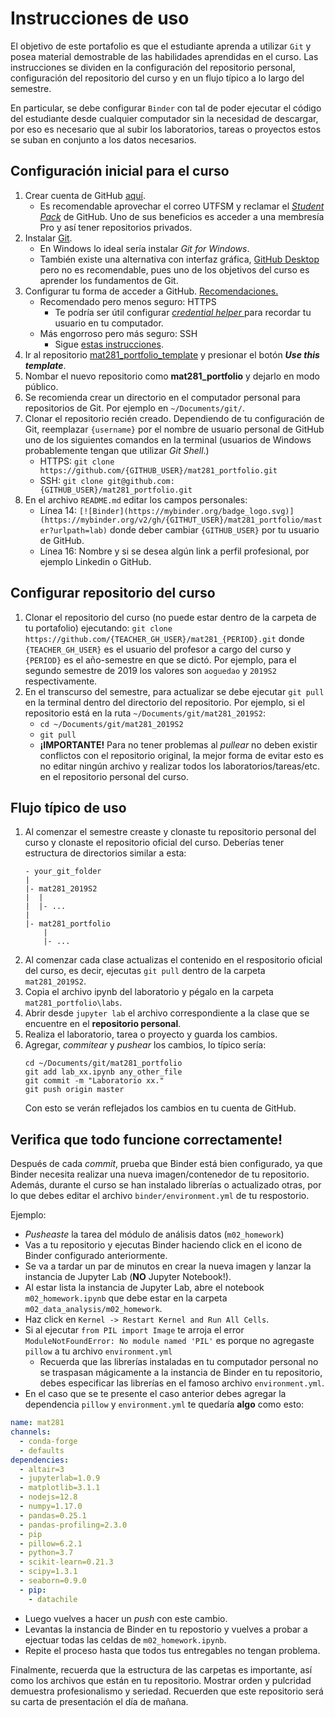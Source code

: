 # Instrucciones de uso

El objetivo de este portafolio es que el estudiante aprenda a utilizar `Git` y posea material demostrable de las habilidades aprendidas en el curso. Las instrucciones se dividen en la configuración del repositorio personal, configuración del repositorio del curso y en un flujo típico a lo largo del semestre.

En particular, se debe configurar `Binder` con tal de poder ejecutar el código del estudiante desde cualquier computador sin la necesidad de descargar, por eso es necesario que al subir los laboratorios, tareas o proyectos estos se suban en conjunto a los datos necesarios.

## Configuración inicial para el curso

1. Crear cuenta de GitHub [aquí](https://github.com/join).
    - Es recomendable aprovechar el correo UTFSM y reclamar el [_Student Pack_](https://education.github.com/students) de GitHub. Uno de sus beneficios es acceder a una membresía Pro y así tener repositorios privados.
2. Instalar [Git](https://git-scm.com/book/en/v2/Getting-Started-Installing-Git).
    - En Windows lo ideal sería instalar _Git for Windows_.
    - También existe una alternativa con interfaz gráfica, [GitHub Desktop](https://desktop.github.com/) pero no es recomendable, pues uno de los objetivos del curso es aprender los fundamentos de Git.
3. Configurar tu forma de acceder a GitHub. [Recomendaciones.](https://help.github.com/en/articles/which-remote-url-should-i-use)
    - Recomendado pero menos seguro: HTTPS
        * Te podría ser útil configurar [_credential helper_ ](https://help.github.com/en/articles/caching-your-github-password-in-git) para recordar tu usuario en tu computador.
    - Más engorroso pero más seguro: SSH
        * Sigue [estas instrucciones](https://help.github.com/en/articles/connecting-to-github-with-ssh).
4. Ir al repositorio [mat281_portfolio_template](https://github.com/aLoNsolml/mat281_portfolio_template) y presionar el botón *__Use this template__*.
5. Nombar el nuevo repositorio como __mat281_portfolio__ y dejarlo en modo público.
7. Se recomienda crear un directorio en el computador personal para repositorios de Git. Por ejemplo en `~/Documents/git/`.
6. Clonar el repositorio recién creado. Dependiendo de tu configuración de Git, reemplazar `{username}` por el nombre de usuario personal de GitHub uno de los siguientes comandos en la terminal (usuarios de Windows probablemente tengan que utilizar _Git Shell_.)
    - HTTPS: `git clone https://github.com/{GITHUB_USER}/mat281_portfolio.git`
    - SSH: `git clone git@github.com:{GITHUB_USER}/mat281_portfolio.git`
7. En el archivo `README.md` editar los campos personales:
    - Línea 14: `[![Binder](https://mybinder.org/badge_logo.svg)](https://mybinder.org/v2/gh/{GITHUT_USER}/mat281_portfolio/master?urlpath=lab)` donde deber cambiar `{GITHUB_USER}` por tu usuario de GitHub.
    - Línea 16: Nombre y si se desea algún link a perfil profesional, por ejemplo Linkedin o GitHub.

## Configurar repositorio del curso

1. Clonar el repositorio del curso (no puede estar dentro de la carpeta de tu portafolio) ejecutando:
`git clone https://github.com/{TEACHER_GH_USER}/mat281_{PERIOD}.git`
donde `{TEACHER_GH_USER}` es el usuario del profesor a cargo del curso y `{PERIOD}` es el año-semestre en que se dictó. Por ejemplo, para el segundo semestre de 2019 los valores son `aoguedao` y `2019S2` respectivamente. 
2. En el transcurso del semestre, para actualizar se debe ejecutar `git pull` en la terminal dentro del directorio del repositorio. Por ejemplo, si el repositorio está en la ruta `~/Documents/git/mat281_2019S2`:
    - `cd ~/Documents/git/mat281_2019S2`
    - `git pull`
    - __¡IMPORTANTE!__ Para no tener problemas al _pullear_ no deben existir conflictos con el repositorio original, la mejor forma de evitar esto es no editar ningún archivo y realizar todos los laboratorios/tareas/etc. en el repositorio personal del curso.

## Flujo típico de uso

1. Al comenzar el semestre creaste y clonaste tu repositorio personal del curso y clonaste el repositorio oficial del curso. Deberías tener estructura de directorios similar a esta:
    ```
    - your_git_folder
    |
    |- mat281_2019S2
    |  |
    |  |- ...
    |
    |- mat281_portfolio
        |
        |- ...
    ```
1. Al comenzar cada clase actualizas el contenido en el respositorio oficial del curso, es decir, ejecutas `git pull` dentro de la carpeta `mat281_2019S2`.
1. Copia el archivo ipynb del laboratorio y pégalo en la carpeta `mat281_portfolio\labs`.
1. Abrir desde `jupyter lab` el archivo correspondiente a la clase que se encuentre en el __repositorio personal__.
1. Realiza el laboratorio, tarea o proyecto y guarda los cambios.
1. Agregar, _commitear_ y _pushear_ los cambios, lo típico sería:
    ```
    cd ~/Documents/git/mat281_portfolio
    git add lab_xx.ipynb any_other_file
    git commit -m "Laboratorio xx."
    git push origin master
    ```
    Con esto se verán reflejados los cambios en tu cuenta de GitHub.

## Verifica que todo funcione correctamente!

Después de cada _commit_, prueba que Binder está bien configurado, ya que Binder necesita realizar una nueva imagen/contenedor de tu repositorio. Además, durante el curso se han instalado librerías o actualizado otras, por lo que debes editar el archivo `binder/environment.yml` de tu respostorio.

Ejemplo:

- _Pusheaste_ la tarea del módulo de análisis datos (`m02_homework`)
- Vas a tu repositorio y ejecutas Binder haciendo click en el icono de Binder configurado anteriormente.
- Se va a tardar un par de minutos en crear la nueva imagen y lanzar la instancia de Jupyter Lab (__NO__ Jupyter Notebook!).
- Al estar lista la instancia de Jupyter Lab, abre el notebook `m02_homework.ipynb` que debe estar en la carpeta `m02_data_analysis/m02_homework`.
- Haz click en `Kernel -> Restart Kernel and Run All Cells`.
- Si al ejecutar `from PIL import Image` te arroja el error `ModuleNotFoundError: No module named 'PIL'` es porque no agregaste `pillow` a tu archivo `environment.yml`
    * Recuerda que las librerías instaladas en tu computador personal no se traspasan mágicamente a la instancia de Binder en tu repositorio, debes especificar las librerías en el famoso archivo `environment.yml`.
- En el caso que se te presente el caso anterior debes agregar la dependencia `pillow` y `environment.yml` te quedaría __algo__ como esto:

```yml
name: mat281
channels:
  - conda-forge
  - defaults
dependencies:
  - altair=3
  - jupyterlab=1.0.9
  - matplotlib=3.1.1
  - nodejs=12.8
  - numpy=1.17.0
  - pandas=0.25.1
  - pandas-profiling=2.3.0
  - pip
  - pillow=6.2.1
  - python=3.7
  - scikit-learn=0.21.3
  - scipy=1.3.1
  - seaborn=0.9.0
  - pip:
    - datachile
```

- Luego vuelves a hacer un _push_ con este cambio.
- Levantas la instancia de Binder en tu repostorio y vuelves a probar a ejectuar todas las celdas de `m02_homework.ipynb`.
- Repite el proceso hasta que todos tus entregables no tengan problema.

Finalmente, recuerda que la estructura de las carpetas es importante, así como los archivos que están en tu repositorio. Mostrar orden y pulcridad demuestra profesionalismo y seriedad. Recuerden que este repositorio será su carta de presentación el día de mañana.